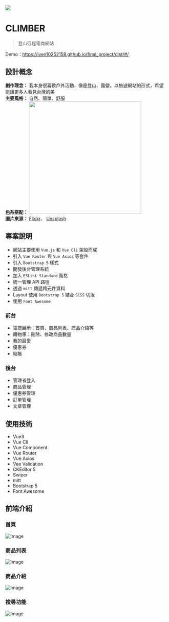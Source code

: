 ![](https://i.imgur.com/ZTxaBFH.jpg)

# CLIMBER
> 登山行程電商網站

Demo：https://iven10252158.github.io/final_project/dist/#/


## 設計概念
**創作理念：** 我本身很喜歡戶外活動，像是登山、露營。以旅遊網站的形式，希望能讓更多人看見台灣的美<br>
**主要風格：** 自然、簡單、舒服<br>
**色系搭配：**
<img src="https://i.imgur.com/xNWBTXx.png" width="350" /><br>
**圖片來源：**
[Flickr](https://www.flickr.com/)、
[Unsplash](https://unsplash.com/)<br>

## 專案說明
* 網站主要使用 `Vue.js` 和 `Vue Cli` 架設而成
* 引入 `Vue Router` 與 `Vue Axios` 等套件
* 引入 `Bootstrap 5` 樣式
* 開發後台管理系統
* 加入 `ESLint Standard` 風格
* 統一管理 API 路徑
* 透過 `mitt` 傳遞跨元件資料
* Layout 使用 `Bootstrap 5` 結合 `SCSS` 切版
* 使用 `Font Awesome`

### 前台
* 電商展示：首頁、商品列表、商品介紹等
* 購物車：刪除、修改商品數量
* 我的最愛
* 優惠券
* 結帳

### 後台
* 管理者登入
* 商品管理
* 優惠券管理
* 訂單管理
* 文章管理

## 使用技術
* Vue3
* Vue Cli
* Vue Component
* Vue Router
* Vue Axios
* Vee Validation
* CKEditor 5
* Swiper
* mitt
* Bootstrap 5
* Font Awesome

## 前端介紹
### 首頁
![Image](https://i.imgur.com/ryf7L8d.jpg)

### 商品列表
![Image](https://i.imgur.com/ST2mHzC.jpg)

### 商品介紹
![Image](https://i.imgur.com/wEV8wF9.jpg)

### 搜尋功能
![Image](https://i.imgur.com/XxkHPqB.gif)

